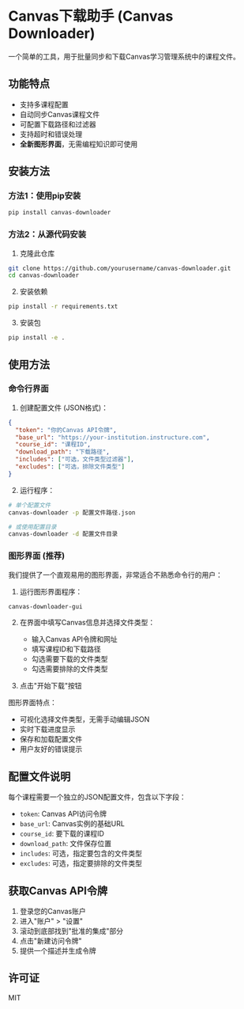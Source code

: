 # Canvas下载助手 (Canvas Downloader)

一个简单的工具，用于批量同步和下载Canvas学习管理系统中的课程文件。

## 功能特点

- 支持多课程配置
- 自动同步Canvas课程文件
- 可配置下载路径和过滤器
- 支持超时和错误处理
- **全新图形界面**，无需编程知识即可使用

## 安装方法

### 方法1：使用pip安装

```bash
pip install canvas-downloader
```

### 方法2：从源代码安装

1. 克隆此仓库
```bash
git clone https://github.com/yourusername/canvas-downloader.git
cd canvas-downloader
```

2. 安装依赖
```bash
pip install -r requirements.txt
```

3. 安装包
```bash
pip install -e .
```

## 使用方法

### 命令行界面

1. 创建配置文件 (JSON格式)：

```json
{
  "token": "你的Canvas API令牌",
  "base_url": "https://your-institution.instructure.com",
  "course_id": "课程ID",
  "download_path": "下载路径",
  "includes": ["可选，文件类型过滤器"],
  "excludes": ["可选，排除文件类型"]
}
```

2. 运行程序：

```bash
# 单个配置文件
canvas-downloader -p 配置文件路径.json

# 或使用配置目录
canvas-downloader -d 配置文件目录
```

### 图形界面 (推荐)

我们提供了一个直观易用的图形界面，非常适合不熟悉命令行的用户：

1. 运行图形界面程序：

```bash
canvas-downloader-gui
```

2. 在界面中填写Canvas信息并选择文件类型：
   - 输入Canvas API令牌和网址
   - 填写课程ID和下载路径
   - 勾选需要下载的文件类型
   - 勾选需要排除的文件类型

3. 点击"开始下载"按钮

图形界面特点：
- 可视化选择文件类型，无需手动编辑JSON
- 实时下载进度显示
- 保存和加载配置文件
- 用户友好的错误提示

## 配置文件说明

每个课程需要一个独立的JSON配置文件，包含以下字段：

- `token`: Canvas API访问令牌
- `base_url`: Canvas实例的基础URL
- `course_id`: 要下载的课程ID
- `download_path`: 文件保存位置
- `includes`: 可选，指定要包含的文件类型
- `excludes`: 可选，指定要排除的文件类型

## 获取Canvas API令牌

1. 登录您的Canvas账户
2. 进入"账户" > "设置"
3. 滚动到底部找到"批准的集成"部分
4. 点击"新建访问令牌"
5. 提供一个描述并生成令牌

## 许可证

MIT 
